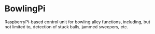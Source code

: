 # BowlingPi

RaspberryPi-based control unit for bowling alley functions, including, but not limited to, detection of stuck balls, jammed sweepers, etc.
